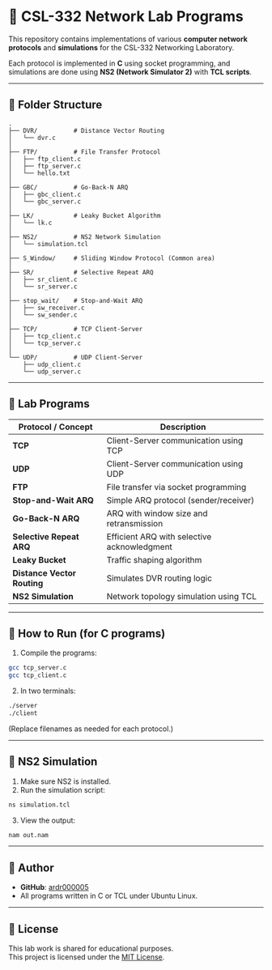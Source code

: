 # 🧠 CSL-332 Network Lab Programs

This repository contains implementations of various **computer network protocols** and **simulations** for the CSL-332 Networking Laboratory.

Each protocol is implemented in **C** using socket programming, and simulations are done using **NS2 (Network Simulator 2)** with **TCL scripts**.

---

## 📁 Folder Structure

```
.
├── DVR/          # Distance Vector Routing
│   └── dvr.c
│
├── FTP/          # File Transfer Protocol
│   ├── ftp_client.c
│   ├── ftp_server.c
│   └── hello.txt
│
├── GBC/          # Go-Back-N ARQ
│   ├── gbc_client.c
│   └── gbc_server.c
│
├── LK/           # Leaky Bucket Algorithm
│   └── lk.c
│
├── NS2/          # NS2 Network Simulation
│   └── simulation.tcl
│
├── S_Window/     # Sliding Window Protocol (Common area)
│
├── SR/           # Selective Repeat ARQ
│   ├── sr_client.c
│   └── sr_server.c
│
├── stop_wait/    # Stop-and-Wait ARQ
│   ├── sw_receiver.c
│   └── sw_sender.c
│
├── TCP/          # TCP Client-Server
│   ├── tcp_client.c
│   └── tcp_server.c
│
└── UDP/          # UDP Client-Server
    ├── udp_client.c
    └── udp_server.c
```

---

## 🧪 Lab Programs

| Protocol / Concept        | Description                         |
|---------------------------|-------------------------------------|
| **TCP**                   | Client-Server communication using TCP |
| **UDP**                   | Client-Server communication using UDP |
| **FTP**                   | File transfer via socket programming |
| **Stop-and-Wait ARQ**     | Simple ARQ protocol (sender/receiver) |
| **Go-Back-N ARQ**         | ARQ with window size and retransmission |
| **Selective Repeat ARQ**  | Efficient ARQ with selective acknowledgment |
| **Leaky Bucket**          | Traffic shaping algorithm |
| **Distance Vector Routing** | Simulates DVR routing logic |
| **NS2 Simulation**        | Network topology simulation using TCL |

---

## 🚀 How to Run (for C programs)

1. Compile the programs:

```bash
gcc tcp_server.c
gcc tcp_client.c
```

2. In two terminals:
```bash
./server
./client
```

(Replace filenames as needed for each protocol.)

---

## 🎯 NS2 Simulation

1. Make sure NS2 is installed.
2. Run the simulation script:

```bash
ns simulation.tcl
```

3. View the output:

```bash
nam out.nam
```

---

## 🙌 Author

- **GitHub**: [ardr000005](https://github.com/ardr000005)
- All programs written in C or TCL under Ubuntu Linux.

---

## 📝 License

This lab work is shared for educational purposes.  
This project is licensed under the [MIT License](./LICENSE).


